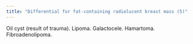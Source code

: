```yaml
---
title: "Differential for fat-containing radiolucent breast mass (5)"
---
```

Oil cyst (result of trauma). Lipoma. Galactocele. Hamartoma. Fibroadenolipoma.

